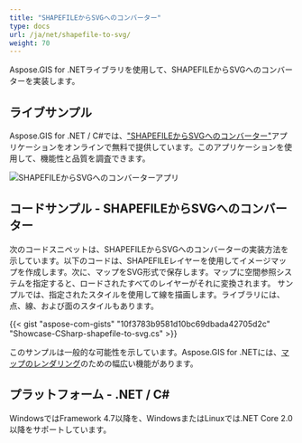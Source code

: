 ```yaml
---
title: "SHAPEFILEからSVGへのコンバーター"
type: docs
url: /ja/net/shapefile-to-svg/
weight: 70
---
```


Aspose.GIS for .NETライブラリを使用して、SHAPEFILEからSVGへのコンバーターを実装します。

## **ライブサンプル**

Aspose.GIS for .NET / C#では、["SHAPEFILEからSVGへのコンバーター"](https://products.aspose.app/gis/viewer/shapefile-to-svg)アプリケーションをオンラインで無料で提供しています。このアプリケーションを使用して、機能性と品質を調査できます。

![SHAPEFILEからSVGへのコンバーターアプリ](viewer.png)

## **コードサンプル - SHAPEFILEからSVGへのコンバーター**

次のコードスニペットは、SHAPEFILEからSVGへのコンバーターの実装方法を示しています。以下のコードは、SHAPEFILEレイヤーを使用してイメージマップを作成します。次に、マップをSVG形式で保存します。マップに空間参照システムを指定すると、ロードされたすべてのレイヤーがそれに変換されます。
サンプルでは、指定されたスタイルを使用して線を描画します。ライブラリには、点、線、および面のスタイルもあります。

{{< gist "aspose-com-gists" "10f3783b9581d10bc69dbada42705d2c" "Showcase-CSharp-shapefile-to-svg.cs" >}}

このサンプルは一般的な可能性を示しています。Aspose.GIS for .NETには、[マップのレンダリング](https://docs.aspose.com/gis/net/map-rendering/)のための幅広い機能があります。

## **プラットフォーム - .NET / C#**

WindowsではFramework 4.7以降を、WindowsまたはLinuxでは.NET Core 2.0以降をサポートしています。
